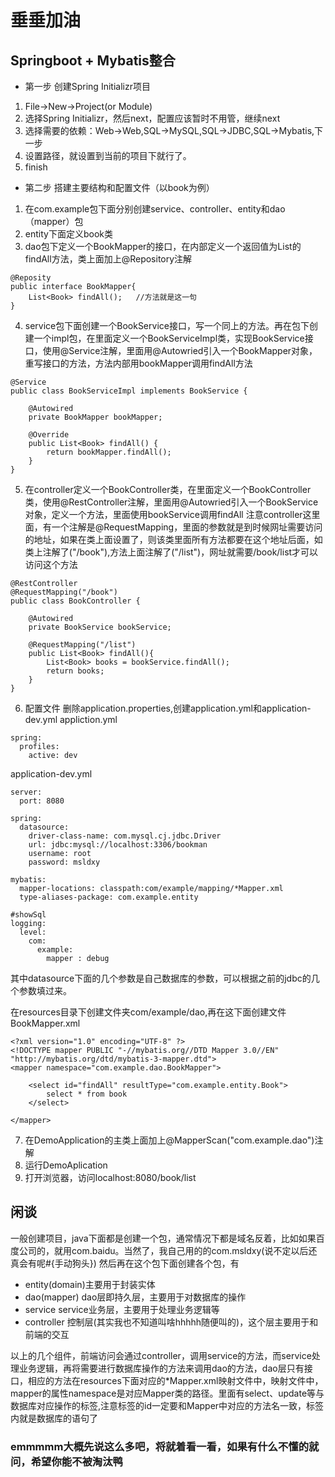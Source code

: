 # 垂垂加油
## Springboot + Mybatis整合

* 第一步  创建Spring Initializr项目
1. File->New->Project(or Module)
2. 选择Spring Initializr，然后next，配置应该暂时不用管，继续next
3. 选择需要的依赖：Web->Web,SQL->MySQL,SQL->JDBC,SQL->Mybatis,下一步
4. 设置路径，就设置到当前的项目下就行了。
5. finish
* 第二步  搭建主要结构和配置文件（以book为例）
1. 在com.example包下面分别创建service、controller、entity和dao（mapper）包
2. entity下面定义book类
3. dao包下定义一个BookMapper的接口，在内部定义一个返回值为List<Book>的findAll方法，类上面加上@Repository注解
```
@Reposity
public interface BookMapper{
    List<Book> findAll();   //方法就是这一句
}
```
4. service包下面创建一个BookService接口，写一个同上的方法。再在包下创建一个impl包，在里面定义一个BookServiceImpl类，实现BookService接口，使用@Service注解，里面用@Autowried引入一个BookMapper对象，重写接口的方法，方法内部用bookMapper调用findAll方法

```
@Service
public class BookServiceImpl implements BookService {

    @Autowired
    private BookMapper bookMapper;

    @Override
    public List<Book> findAll() {
        return bookMapper.findAll();
    }
}
```
5. 在controller定义一个BookController类，在里面定义一个BookController类，使用@RestController注解，里面用@Autowried引入一个BookService对象，定义一个方法，里面使用bookService调用findAll
注意controller这里面，有一个注解是@RequestMapping，里面的参数就是到时候网址需要访问的地址，如果在类上面设置了，则该类里面所有方法都要在这个地址后面，如类上注解了("/book"),方法上面注解了("/list")，网址就需要/book/list才可以访问这个方法

```
@RestController
@RequestMapping("/book")
public class BookController {

    @Autowired
    private BookService bookService;

    @RequestMapping("/list")
    public List<Book> findAll(){
        List<Book> books = bookService.findAll();
        return books;
    }
}
```
6. 配置文件
删除application.properties,创建application.yml和application-dev.yml
appliction.yml
    
```
spring:
  profiles:
    active: dev
```
application-dev.yml

```
server:
  port: 8080

spring:
  datasource:
    driver-class-name: com.mysql.cj.jdbc.Driver
    url: jdbc:mysql://localhost:3306/bookman
    username: root
    password: msldxy

mybatis:
  mapper-locations: classpath:com/example/mapping/*Mapper.xml
  type-aliases-package: com.example.entity

#showSql
logging:
  level:
    com:
      example:
        mapper : debug
```
其中datasource下面的几个参数是自己数据库的参数，可以根据之前的jdbc的几个参数填过来。

在resources目录下创建文件夹com/example/dao,再在这下面创建文件BookMapper.xml
```
<?xml version="1.0" encoding="UTF-8" ?>
<!DOCTYPE mapper PUBLIC "-//mybatis.org//DTD Mapper 3.0//EN" "http://mybatis.org/dtd/mybatis-3-mapper.dtd">
<mapper namespace="com.example.dao.BookMapper">

    <select id="findAll" resultType="com.example.entity.Book">
        select * from book
    </select>

</mapper>
```
7. 在DemoApplication的主类上面加上@MapperScan("com.example.dao")注解
8. 运行DemoAplication
9. 打开浏览器，访问localhost:8080/book/list


## 闲谈
一般创建项目，java下面都是创建一个包，通常情况下都是域名反着，比如如果百度公司的，就用com.baidu。当然了，我自己用的的com.msldxy(说不定以后还真会有呢#{手动狗头})
然后再在这个包下面创建各个包，有
* entity(domain)主要用于封装实体
* dao(mapper)   dao层即持久层，主要用于对数据库的操作
* service       service业务层，主要用于处理业务逻辑等
* controller    控制层(其实我也不知道叫啥hhhhh随便叫的)，这个层主要用于和前端的交互

以上的几个组件，前端访问会通过controller，调用service的方法，而service处理业务逻辑，再将需要进行数据库操作的方法来调用dao的方法，dao层只有接口，相应的方法在resources下面对应的*Mapper.xml映射文件中，映射文件中，mapper的属性namespace是对应Mapper类的路径。里面有select、update等与数据库对应操作的标签,注意标签的id一定要和Mapper中对应的方法名一致，标签内就是数据库的语句了


### emmmmm大概先说这么多吧，将就着看一看，如果有什么不懂的就问，希望你能不被淘汰鸭
